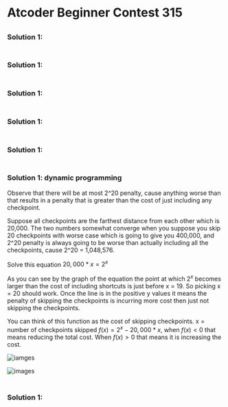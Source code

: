 # Atcoder Beginner Contest 315

## 

### Solution 1: 

```py

```

## 

### Solution 1: 

```py

```

## 

### Solution 1: 

```py

```

## 

### Solution 1: 

```py

```

## 

### Solution 1: 

```py

```

## 

### Solution 1:  dynamic programming

Observe that there will be at most 2^20 penalty, cause anything worse than that results in a penalty that is greater than the cost of just including any checkpoint.

Suppose all checkpoints are the farthest distance from each other which is 20,000.  The two numbers somewhat converge when you suppose you skip 20 checkpoints with worse case which is going to give you 400,000, and 2^20 penalty is always going to be worse than actually including all the checkpoints, cause 2^20 = 1,048,576.

Solve this equation $20,000 * x = 2^{x}$

As you can see by the graph of the equation the point at which $2^{x}$ becomes larger than the cost of including shortcuts is just before x = 19.  So picking x = 20 should work.  Once the line is in the positive y values it means the penalty of skipping the checkpoints is incurring more cost then just not skipping the checkpoints.

You can think of this function as the cost of skipping checkpoints.  x = number of checkpoints skipped
$f(x) = 2^{x} - 20,000 * x$, when $f(x) < 0$ that means reducing the total cost.  When $f(x) > 0$ that means it is increasing the cost.


![iamges](images/shortcuts_solution_graph.png)

![images](images/shortcuts.png)

```py

```

## 

### Solution 1: 

```py

```

